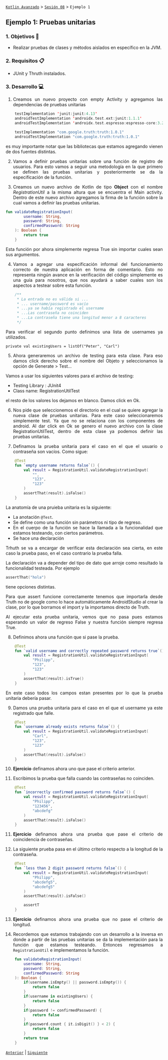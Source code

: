 [`Kotlin Avanzado`](../../Readme.md) > [`Sesión 08`](../Readme.md) > `Ejemplo 1`

## Ejemplo 1: Pruebas unitarias

<div style="text-align: justify;">




### 1. Objetivos :dart:

* Realizar pruebas de clases y métodos aislados  en específico en la JVM.

### 2. Requisitos :clipboard:

* JUnit y Thruth instalados.

### 3. Desarrollo :computer:

1. Creamos un nuevo proyecto con empty Activity y agregamos las dependencias de pruebas unitarias

```kotlin
    testImplementation 'junit:junit:4.13'
    androidTestImplementation 'androidx.test.ext:junit:1.1.1'
    androidTestImplementation 'androidx.test.espresso:espresso-core:3.2.0'

    testImplementation "com.google.truth:truth:1.0.1"
    androidTestImplementation "com.google.truth:truth:1.0.1"
```

es muy importante notar que las bibliotecas que estamos agregando vienen de dos fuentes distintas.

2. Vamos a definir pruebas unitarias sobre una función de registro de usuarios. Para esto vamos a seguir una metodología en la que primero se definen las pruebas unitarias y posteriormente se da la especificación de la función. 

3. Creamos un nuevo archivo de Kotlin de tipo **Object** con el nombre *RegistrationUtil* a la misma altura que se encuentra el Main activity. Dentro de este nuevo archivo agregamos la firma de la función sobre la cual vamos a definir las pruebas unitarias.

```kotlin
fun validateRegistrationInput(
        username: String,
        password: String,
        confirmedPassword: String
    ): Boolean {
        return true
    }

```

Esta función por ahora simplemente regresa True sin importar cuales sean sus argumentos.

4. Vamos a agregar una especificación informal del funcionamiento correcto de nuestra aplicación en forma de comentario. Esto no representa ningún avance en la verificación del código simplemente es una guía para nosotros, que nos ayudará a saber cuales son los aspectos a testear sobre esta función.

```kotlin
    /**
     * La entrada no es válida si ...
     * ... username/password es vacío
     * ...ya se había registrado el username
     * ...Las contraseña no coinciden
     * ...La contraseña tiene una longitud menor a 8 caracteres
     */

```

Para verificar el segundo punto definimos una lista de usernames ya utilizados.

```language
private val existingUsers = listOf("Peter", "Carl")
```
5. Ahora generaremos un archivo de testing para esta clase. Para eso damos click derecho sobre el nombre del Objeto y seleccionamos la opción de Generate > Test...

Vamos a usar los siguientes valores para el archivo de testing:

- Testing Library : JUnit4
- Class name: RegistrationUtilTest

el resto de los valores los dejamos en blanco. Damos click en Ok. 

6. Nos pide que seleccionemos el directorio en el cual se quiere agregar la nueva clase de pruebas unitarias. Para este caso seleccionaremos simplemente test. Ya que no se relaciona con los componentes de android. Al dar click en Ok se genero el nuevo archivo con la clase RegistrationUtilTest, dentro de esta clase ya podemos definir las pruebas unitarias.

7. Definamos la prueba unitaria para el caso en el que el usuario o contraseña son vacíos. Como sigue:

```kotlin
    @Test
    fun `empty username returns false`() {
        val result = RegistrationUtil.validateRegistrationInput(
            "",
            "123",
            "123"
        )
        assertThat(result).isFalse()
    }
```

La anatomía de una pruieba unitaria es la siguiente:

- La anotación `@Test`.
- Se define como una función sin parámetros ni tipo de regreso.
- En el cuerpo de la función se hace la llamada a la funcionalidad que estamos testeando, con ciertos parámetros.
- Se hace una declaración 

Trhuth se va a encargar de verificar esta declaración sea cierta, en este caso la prueba paso, en el caso contrario la prueba falla.

La declaración va a depender del tipo de dato que arroje como resultado la funcionalidad testeada. Por ejemplo

```kotlin
assertThat("hola")
```
tiene opciones distintas.

Para que assert funcione correctamente tenemos que importarla desde Truth no de google como lo hace automáticamente AndroidStudio al crear la clase, por lo que borramos el import y la importamos directo de Truth.

Al ejecutar esta prueba unitaria, vemos que no pasa pues estamos esperando un valor de regreso False y nuestra función siempre regresa True. 

8. Definimos ahora una función que si pase la prueba.

```kotlin
    @Test
    fun `valid username and correctly repeated password returns true`() {
        val result = RegistrationUtil.validateRegistrationInput(
            "Philipp",
            "123",
            "123"
        )
        assertThat(result).isTrue()
    }
```

En este caso todos los campos estan presentes por lo que la prueba unitaria debería pasar.

9. Damos una prueba unitaria para el caso en el que el username ya este registrado que falle.

```kotlin
    @Test
    fun `username already exists returns false`() {
        val result = RegistrationUtil.validateRegistrationInput(
            "Carl",
            "123",
            "123"
        )
        assertThat(result).isFalse()
    }
```

10. **Ejercicio** definamos ahora uno que pase el criterio anterior.

11. Escribimos la prueba que falla cuando las contraseñas no coinciden.

```kotlin
    @Test
    fun `incorrectly confirmed password returns false`() {
        val result = RegistrationUtil.validateRegistrationInput(
            "Philipp",
            "123456",
            "abcdefg"
        )
        assertThat(result).isFalse()
    }
```

11. **Ejercicio** definamos ahora una prueba que pase el criterio de coincidencia de contraseñas.

12.  La siguiente prueba pasa en el último criterio respecto a la longitud de la contraseña.

```kotlin
    @Test
    fun `less than 2 digit password returns false`() {
        val result = RegistrationUtil.validateRegistrationInput(
            "Philipp",
            "abcdefg5",
            "abcdefg5"
        )
        assertThat(result).isFalse()

        assertT
    }
```
13. **Ejercicio** definamos ahora una prueba que no pase el criterio de longitud.


14. Recordemos que estamos trabajando con un desarrollo a la inversa en donde a partir de las pruebas unitarias se da la implementación para la función que estamos testeando. Entonces regresamos a `RegistrationUtil` e implementamos la función.

```kotlin
    fun validateRegistrationInput(
        username: String,
        password: String,
        confirmedPassword: String
    ): Boolean {
        if(username.isEmpty() || password.isEmpty()) {
            return false
        }
        if(username in existingUsers) {
            return false
        }
        if(password != confirmedPassword) {
            return false
        }
        if(password.count { it.isDigit() } < 2) {
            return false
        }
        return true
    }
```


[`Anterior`](../) | [`Siguiente`](../Reto-01)      

</div>

